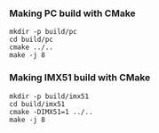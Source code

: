
### Making PC build with CMake

``` commandline
mkdir -p build/pc
cd build/pc
cmake ../..
make -j 8
```

### Making IMX51 build with CMake

``` commandline
mkdir -p build/imx51
cd build/imx51
cmake -DIMX51=1 ../..
make -j 8
```
